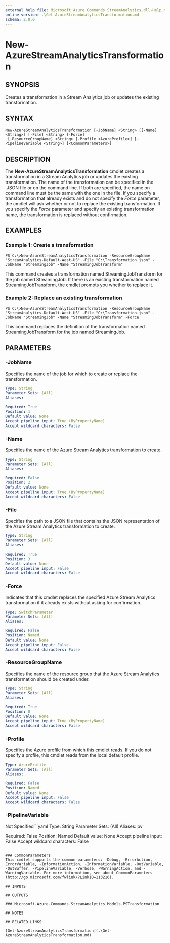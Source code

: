 ```yaml
---
external help file: Microsoft.Azure.Commands.StreamAnalytics.dll-Help.xml
online version: .\Get-AzureStreamAnalyticsTransformation.md
schema: 2.0.0
---
```


# New-AzureStreamAnalyticsTransformation

## SYNOPSIS
Creates a transformation in a Stream Analytics job or updates the existing transformation.

## SYNTAX

```
New-AzureStreamAnalyticsTransformation [-JobName] <String> [[-Name] <String>] [-File] <String> [-Force]
 [-ResourceGroupName] <String> [-Profile <AzureProfile>] [-PipelineVariable <String>] [<CommonParameters>]
```

## DESCRIPTION
The **New-AzureStreamAnalyticsTransformation** cmdlet creates a transformation in a Stream Analytics job or updates the existing transformation.
The name of the transformation can be specified in the .JSON file or on the command line.
If both are specified, the name on command line must be the same with the one in the file.
If you specify a transformation that already exists and do not specify the *Force* parameter, the cmdlet will ask whether or not to replace the existing transformation.
If you specify the *Force* parameter and specify an existing transformation name, the transformation is replaced without confirmation.

## EXAMPLES

### Example 1: Create a transformation
```
PS C:\>New-AzureStreamAnalyticsTransformation -ResourceGroupName "StreamAnalytics-Default-West-US" -File "C:\Transformation.json" -JobName "StreamingJob" -Name "StreamingJobTransform"
```

This command creates a transformation named StreamingJobTransform for the job named StreamingJob.
If there is an existing transformation named StreamingJobTransform, the cmdlet prompts you whether to replace it.

### Example 2: Replace an existing transformation
```
PS C:\>New-AzureStreamAnalyticsTransformation -ResourceGroupName "StreamAnalytics-Default-West-US" -File "C:\Transformation.json" -JobName "StreamingJob" -Name "StreamingJobTransform" -Force
```

This command replaces the definition of the transformation named StreamingJobTransform for the job named StreamingJob.

## PARAMETERS

### -JobName
Specifies the name of the job for which to create or replace the transformation.

```yaml
Type: String
Parameter Sets: (All)
Aliases: 

Required: True
Position: 1
Default value: None
Accept pipeline input: True (ByPropertyName)
Accept wildcard characters: False
```

### -Name
Specifies the name of the Azure Stream Analytics transformation to create.

```yaml
Type: String
Parameter Sets: (All)
Aliases: 

Required: False
Position: 2
Default value: None
Accept pipeline input: True (ByPropertyName)
Accept wildcard characters: False
```

### -File
Specifies the path to a JSON file that contains the JSON representation of the Azure Stream Analytics transformation to create.

```yaml
Type: String
Parameter Sets: (All)
Aliases: 

Required: True
Position: 3
Default value: None
Accept pipeline input: False
Accept wildcard characters: False
```

### -Force
Indicates that this cmdlet replaces the specified Azure Stream Analytics transformation if it already exists without asking for confirmation.

```yaml
Type: SwitchParameter
Parameter Sets: (All)
Aliases: 

Required: False
Position: Named
Default value: None
Accept pipeline input: False
Accept wildcard characters: False
```

### -ResourceGroupName
Specifies the name of the resource group that the Azure Stream Analytics transformation should be created under.

```yaml
Type: String
Parameter Sets: (All)
Aliases: 

Required: True
Position: 0
Default value: None
Accept pipeline input: True (ByPropertyName)
Accept wildcard characters: False
```

### -Profile
Specifies the Azure profile from which this cmdlet reads.
If you do not specify a profile, this cmdlet reads from the local default profile.

```yaml
Type: AzureProfile
Parameter Sets: (All)
Aliases: 

Required: False
Position: Named
Default value: None
Accept pipeline input: False
Accept wildcard characters: False
```

### -PipelineVariable
Not Specified```yaml
Type: String
Parameter Sets: (All)
Aliases: pv

Required: False
Position: Named
Default value: None
Accept pipeline input: False
Accept wildcard characters: False
```

### CommonParameters
This cmdlet supports the common parameters: -Debug, -ErrorAction, -ErrorVariable, -InformationAction, -InformationVariable, -OutVariable, -OutBuffer, -PipelineVariable, -Verbose, -WarningAction, and -WarningVariable. For more information, see about_CommonParameters (http://go.microsoft.com/fwlink/?LinkID=113216).

## INPUTS

## OUTPUTS

### Microsoft.Azure.Commands.StreamAnalytics.Models.PSTransformation

## NOTES

## RELATED LINKS

[Get-AzureStreamAnalyticsTransformation](.\Get-AzureStreamAnalyticsTransformation.md)

